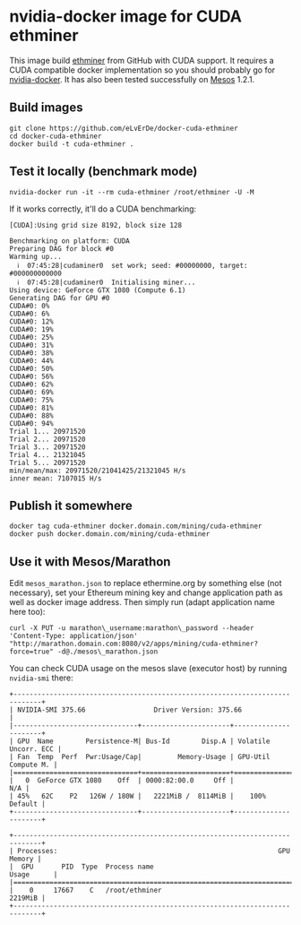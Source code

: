 # nvidia-docker image for CUDA ethminer

This image build [ethminer] from GitHub with CUDA support.
It requires a CUDA compatible docker implementation so you should probably go
for [nvidia-docker].
It has also been tested successfully on [Mesos] 1.2.1.

## Build images

```
git clone https://github.com/eLvErDe/docker-cuda-ethminer
cd docker-cuda-ethminer
docker build -t cuda-ethminer .
```

## Test it locally (benchmark mode)

```
nvidia-docker run -it --rm cuda-ethminer /root/ethminer -U -M
```

If it works correctly, it'll do a CUDA benchmarking:

```
[CUDA]:Using grid size 8192, block size 128

Benchmarking on platform: CUDA
Preparing DAG for block #0
Warming up...
  ℹ  07:45:28|cudaminer0  set work; seed: #00000000, target:  #000000000000
  ℹ  07:45:28|cudaminer0  Initialising miner...
Using device: GeForce GTX 1080 (Compute 6.1)
Generating DAG for GPU #0
CUDA#0: 0%
CUDA#0: 6%
CUDA#0: 12%
CUDA#0: 19%
CUDA#0: 25%
CUDA#0: 31%
CUDA#0: 38%
CUDA#0: 44%
CUDA#0: 50%
CUDA#0: 56%
CUDA#0: 62%
CUDA#0: 69%
CUDA#0: 75%
CUDA#0: 81%
CUDA#0: 88%
CUDA#0: 94%
Trial 1... 20971520
Trial 2... 20971520
Trial 3... 20971520
Trial 4... 21321045
Trial 5... 20971520
min/mean/max: 20971520/21041425/21321045 H/s
inner mean: 7107015 H/s
```

## Publish it somewhere

```
docker tag cuda-ethminer docker.domain.com/mining/cuda-ethminer
docker push docker.domain.com/mining/cuda-ethminer
```

## Use it with Mesos/Marathon

Edit `mesos_marathon.json` to replace ethermine.org by something else (not necessary), set your Ethereum mining key and change application path as well as docker image address.
Then simply run (adapt application name here too):

```
curl -X PUT -u marathon\_username:marathon\_password --header 'Content-Type: application/json' "http://marathon.domain.com:8080/v2/apps/mining/cuda-ethminer?force=true" -d@./mesos\_marathon.json
```

You can check CUDA usage on the mesos slave (executor host) by running `nvidia-smi` there:

```
+-----------------------------------------------------------------------------+
| NVIDIA-SMI 375.66                 Driver Version: 375.66                    |
|-------------------------------+----------------------+----------------------+
| GPU  Name        Persistence-M| Bus-Id        Disp.A | Volatile Uncorr. ECC |
| Fan  Temp  Perf  Pwr:Usage/Cap|         Memory-Usage | GPU-Util  Compute M. |
|===============================+======================+======================|
|   0  GeForce GTX 1080    Off  | 0000:82:00.0     Off |                  N/A |
| 45%   62C    P2   126W / 180W |   2221MiB /  8114MiB |    100%      Default |
+-------------------------------+----------------------+----------------------+
                                                                               
+-----------------------------------------------------------------------------+
| Processes:                                                       GPU Memory |
|  GPU       PID  Type  Process name                               Usage      |
|=============================================================================|
|    0     17667    C   /root/ethminer                                2219MiB |
+-----------------------------------------------------------------------------+
```

[ethminer]: https://github.com/ethereum-mining/ethminer
[nvidia-docker]: https://github.com/NVIDIA/nvidia-docker
[Mesos]: http://mesos.apache.org/documentation/latest/gpu-support/
